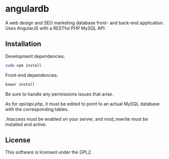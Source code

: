 # angulardb
A web design and SEO marketing database front- and back-end application. Uses AngularJS with a RESTful PHP MySQL API.

## Installation

Development dependencies:

```bash
sudo npm install
```

Front-end dependencies:

```bash
bower install
```

Be sure to handle any permissions issues that arise.

As for _api/api.php_, it must be edited to point to an actual MySQL database with the corresponding tables.

.htaccess must be enabled on your server, and mod_rewrite must be installed and active.

## License
This software is licensed under the GPL2.
